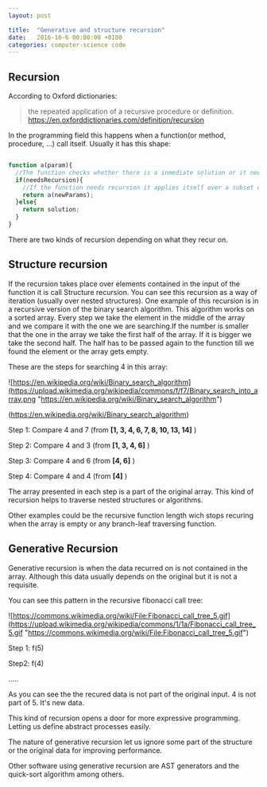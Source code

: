 ```yaml
---
layout: post

title:  "Generative and structure recursion"
date:   2016-10-6 00:00:00 +0100
categories: computer-science code
---
```


## Recursion
According to Oxford dictionaries:
> the repeated application of a recursive procedure or definition.
https://en.oxforddictionaries.com/definition/recursion

In the programming field this happens when a function(or method, procedure, ...) call itself. Usually it has this shape:

```javascript

function a(param){
  //The function checks whether there is a inmediate solution or it needs deeper information
  if(needsRecursion){
    //If the function needs recursion it applies itself over a subset of the original params.
    return a(newParams);
  }else{
    return solution;
  }
}

```

There are two kinds of recursion depending on what they recur on.

## Structure recursion
If the recursion takes place over elements contained in the input of the function it is call Structure recursion. You can see this recursion as a way of iteration (usually over nested structures).
One example of this recursion is in a recursive version of the binary search algorithm.
This algorithm works on a sorted array. Every step we take the element in the middle of the array and we compare it with the one we are searching.If the number is smaller that the one in the array we take the first half of the array. If it is bigger we take the second half.
The half has to be passed again to the function till we found the element or the array gets empty.

These are the steps for searching 4 in this array:

![https://en.wikipedia.org/wiki/Binary_search_algorithm](https://upload.wikimedia.org/wikipedia/commons/f/f7/Binary_search_into_array.png "https://en.wikipedia.org/wiki/Binary_search_algorithm")

(https://en.wikipedia.org/wiki/Binary_search_algorithm)

Step 1: Compare 4 and 7 (from __[1, 3, 4, 6, 7, 8, 10, 13, 14]__ )

Step 2: Compare 4 and 3 (from __[1, 3, 4, 6]__ )

Step 3: Compare 4 and 6 (from __[4, 6]__ )

Step 4: Compare 4 and 4 (from __[4]__ )

The array presented in each step is a part of the original array. This kind of recursion helps to traverse nested structures or algorithms.

Other examples could be the recursive function length wich stops recuring when the array is empty or any branch-leaf traversing function.

## Generative Recursion

Generative recursion is when the data recurred on is not contained in the array. Although this data usually depends on the original but it is not a requisite.

You can see this pattern in the recursive fibonacci call tree:

![https://commons.wikimedia.org/wiki/File:Fibonacci_call_tree_5.gif](https://upload.wikimedia.org/wikipedia/commons/1/1a/Fibonacci_call_tree_5.gif "https://commons.wikimedia.org/wiki/File:Fibonacci_call_tree_5.gif")


Step 1: f(5)

Step2: f(4)

.....

As you can see the the recured data is not part of the original input. 4 is not part of 5. It's new data.

This kind of recursion opens a door for more expressive programming. Letting us define abstract processes easily.

The nature of generative recursion let us ignore some part of the structure or the original data for improving performance.

Other software using generative recursion are AST generators and the quick-sort algorithm among others.






